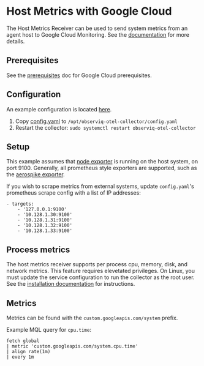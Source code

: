# Host Metrics with Google Cloud

The Host Metrics Receiver can be used to send system metrics from an agent host to Google Cloud Monitoring. See the [documentation](https://github.com/open-telemetry/opentelemetry-collector-contrib/tree/main/receiver/hostmetricsreceiver) for more details.

## Prerequisites

See the [prerequisites](../prerequisites.md) doc for Google Cloud prerequisites.

## Configuration

An example configuration is located [here](./config.yaml).

1. Copy [config.yaml](./config.yaml) to `/opt/observiq-otel-collector/config.yaml`
2. Restart the collector: `sudo systemctl restart observiq-otel-collector`

## Setup

This example assumes that [node exporter](https://github.com/prometheus/node_exporter) is running on the host system, on port 9100. Generally, all prometheus style exporters are supported, such as the [aerospike exporter](https://github.com/aerospike/aerospike-prometheus-exporter).

If you wish to scrape metrics from external systems, update `config.yaml`'s prometheus scrape config with a list of IP addresses:
```
- targets:
    - '127.0.0.1:9100'
    - '10.128.1.30:9100'
    - '10.128.1.31:9100'
    - '10.128.1.32:9100'
    - '10.128.1.33:9100'
```

## Process metrics

The host metrics receiver supports per process cpu, memory, disk, and network metrics. This feature requires elevetated privileges. On Linux, you must update the service configuration to run the collector as the root user. See the [installation documentation](https://github.com/observIQ/observiq-otel-collector/blob/main/docs/installation-linux.md#configuring-the-collector) for instructions.

## Metrics

Metrics can be found with the `custom.googleapis.com/system` prefix.

Example MQL query for `cpu.time`:
```
fetch global
| metric 'custom.googleapis.com/system.cpu.time'
| align rate(1m)
| every 1m
```
